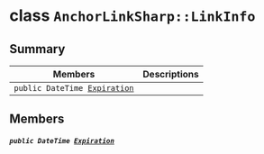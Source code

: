 # class `AnchorLinkSharp::LinkInfo` 

## Summary

 Members                                | Descriptions                                
----------------------------------------|---------------------------------------------
`public DateTime `[`Expiration`](#class_anchor_link_sharp_1_1_link_info_1a006eaa26b5ec42f973065a2c91014e79) | 

## Members

##### `public DateTime `[`Expiration`](#class_anchor_link_sharp_1_1_link_info_1a006eaa26b5ec42f973065a2c91014e79) 

